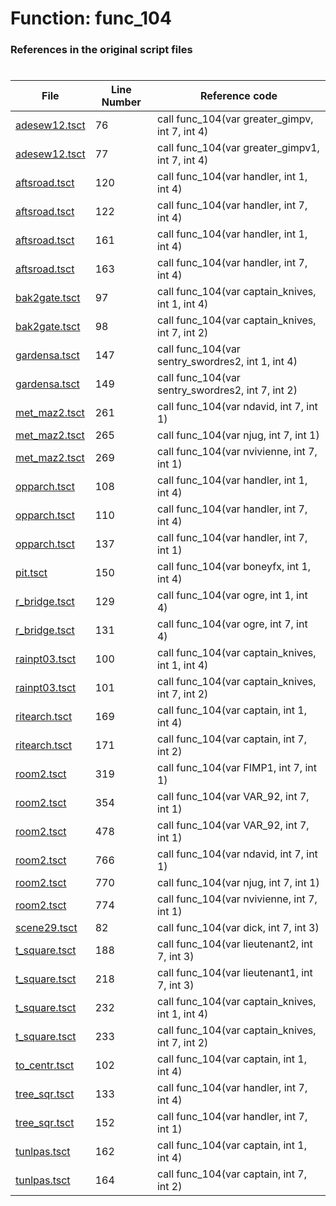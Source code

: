 # Function: func_104 
### References in the original script files

#

| File | Line Number | Reference code |
| --- | --- | --- |
| [adesew12.tsct](../../../out/adesew12.tsct#L76) | 76 | call func_104(var greater_gimpv, int 7, int 4) |
| [adesew12.tsct](../../../out/adesew12.tsct#L77) | 77 | call func_104(var greater_gimpv1, int 7, int 4) |
| [aftsroad.tsct](../../../out/aftsroad.tsct#L120) | 120 | call func_104(var handler, int 1, int 4) |
| [aftsroad.tsct](../../../out/aftsroad.tsct#L122) | 122 | call func_104(var handler, int 7, int 4) |
| [aftsroad.tsct](../../../out/aftsroad.tsct#L161) | 161 | call func_104(var handler, int 1, int 4) |
| [aftsroad.tsct](../../../out/aftsroad.tsct#L163) | 163 | call func_104(var handler, int 7, int 4) |
| [bak2gate.tsct](../../../out/bak2gate.tsct#L97) | 97 | call func_104(var captain_knives, int 1, int 4) |
| [bak2gate.tsct](../../../out/bak2gate.tsct#L98) | 98 | call func_104(var captain_knives, int 7, int 2) |
| [gardensa.tsct](../../../out/gardensa.tsct#L147) | 147 | call func_104(var sentry_swordres2, int 1, int 4) |
| [gardensa.tsct](../../../out/gardensa.tsct#L149) | 149 | call func_104(var sentry_swordres2, int 7, int 2) |
| [met_maz2.tsct](../../../out/met_maz2.tsct#L261) | 261 | call func_104(var ndavid, int 7, int 1) |
| [met_maz2.tsct](../../../out/met_maz2.tsct#L265) | 265 | call func_104(var njug, int 7, int 1) |
| [met_maz2.tsct](../../../out/met_maz2.tsct#L269) | 269 | call func_104(var nvivienne, int 7, int 1) |
| [opparch.tsct](../../../out/opparch.tsct#L108) | 108 | call func_104(var handler, int 1, int 4) |
| [opparch.tsct](../../../out/opparch.tsct#L110) | 110 | call func_104(var handler, int 7, int 4) |
| [opparch.tsct](../../../out/opparch.tsct#L137) | 137 | call func_104(var handler, int 7, int 1) |
| [pit.tsct](../../../out/pit.tsct#L150) | 150 | call func_104(var boneyfx, int 1, int 4) |
| [r_bridge.tsct](../../../out/r_bridge.tsct#L129) | 129 | call func_104(var ogre, int 1, int 4) |
| [r_bridge.tsct](../../../out/r_bridge.tsct#L131) | 131 | call func_104(var ogre, int 7, int 4) |
| [rainpt03.tsct](../../../out/rainpt03.tsct#L100) | 100 | call func_104(var captain_knives, int 1, int 4) |
| [rainpt03.tsct](../../../out/rainpt03.tsct#L101) | 101 | call func_104(var captain_knives, int 7, int 2) |
| [ritearch.tsct](../../../out/ritearch.tsct#L169) | 169 | call func_104(var captain, int 1, int 4) |
| [ritearch.tsct](../../../out/ritearch.tsct#L171) | 171 | call func_104(var captain, int 7, int 2) |
| [room2.tsct](../../../out/room2.tsct#L319) | 319 | call func_104(var FIMP1, int 7, int 1) |
| [room2.tsct](../../../out/room2.tsct#L354) | 354 | call func_104(var VAR_92, int 7, int 1) |
| [room2.tsct](../../../out/room2.tsct#L478) | 478 | call func_104(var VAR_92, int 7, int 1) |
| [room2.tsct](../../../out/room2.tsct#L766) | 766 | call func_104(var ndavid, int 7, int 1) |
| [room2.tsct](../../../out/room2.tsct#L770) | 770 | call func_104(var njug, int 7, int 1) |
| [room2.tsct](../../../out/room2.tsct#L774) | 774 | call func_104(var nvivienne, int 7, int 1) |
| [scene29.tsct](../../../out/scene29.tsct#L82) | 82 | call func_104(var dick, int 7, int 3) |
| [t_square.tsct](../../../out/t_square.tsct#L188) | 188 | call func_104(var lieutenant2, int 7, int 3) |
| [t_square.tsct](../../../out/t_square.tsct#L218) | 218 | call func_104(var lieutenant1, int 7, int 3) |
| [t_square.tsct](../../../out/t_square.tsct#L232) | 232 | call func_104(var captain_knives, int 1, int 4) |
| [t_square.tsct](../../../out/t_square.tsct#L233) | 233 | call func_104(var captain_knives, int 7, int 2) |
| [to_centr.tsct](../../../out/to_centr.tsct#L102) | 102 | call func_104(var captain, int 1, int 4) |
| [tree_sqr.tsct](../../../out/tree_sqr.tsct#L133) | 133 | call func_104(var handler, int 7, int 4) |
| [tree_sqr.tsct](../../../out/tree_sqr.tsct#L152) | 152 | call func_104(var handler, int 7, int 1) |
| [tunlpas.tsct](../../../out/tunlpas.tsct#L162) | 162 | call func_104(var captain, int 1, int 4) |
| [tunlpas.tsct](../../../out/tunlpas.tsct#L164) | 164 | call func_104(var captain, int 7, int 2) |
